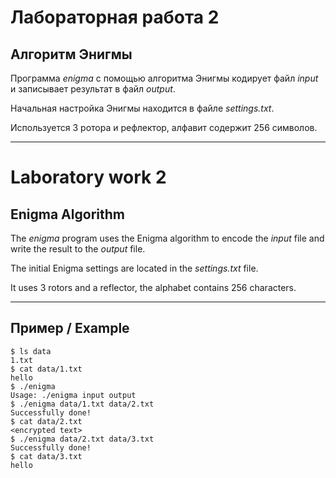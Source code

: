 # Лабораторная работа 2

## Алгоритм Энигмы

Программа _enigma_ с помощью алгоритма Энигмы кодирует файл _input_ и записывает результат в файл _output_.

Начальная настройка Энигмы находится в файле _settings.txt_.

Используется 3 ротора и рефлектор, алфавит содержит 256 символов.

---

# Laboratory work 2

## Enigma Algorithm

The _enigma_ program uses the Enigma algorithm to encode the _input_ file and write the result to the _output_ file.

The initial Enigma settings are located in the _settings.txt_ file.

It uses 3 rotors and a reflector, the alphabet contains 256 characters.

---

## Пример / Example

```
$ ls data
1.txt
$ cat data/1.txt
hello
$ ./enigma
Usage: ./enigma input output
$ ./enigma data/1.txt data/2.txt
Successfully done!
$ cat data/2.txt
<encrypted text>
$ ./enigma data/2.txt data/3.txt
Successfully done!
$ cat data/3.txt
hello
```
